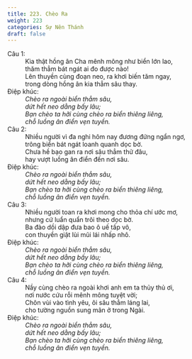 ```yaml
---
title: 223. Chèo Ra
weight: 223
categories: Sự Nên Thánh
draft: false
---
```

<dl><dt>Câu 1:</dt><dd data-verse="1">Kìa thật hồng ân Cha mênh mông như biển lớn lao, <br/>thăm thẳm bát ngát ai đo được nào! <br/>Lên thuyền cùng đoạn neo, ra khơi biến tăm ngay, <br/>trong dòng hồng ân kia thẳm sâu thay. </dd><dt>Điệp khúc:</dt><dd data-chorus="1"><em>Chèo ra ngoài biển thẳm sâu, <br/>dứt hết neo dằng bấy lâu; <br/>Bạn chèo ta hỡi cùng chèo ra biển thiêng liêng, <br/>chỗ luồng ân điển vẹn tuyền. </em></dd><dt>Câu 2:</dt><dd data-verse="2">Nhiều người vì đa nghi hôm nay đương đứng ngẩn ngơ, <br/>trông biển bát ngát loanh quanh dọc bờ. <br/>Chưa hề bạo gan ra nơi sâu thẳm thử đâu, <br/>hay vượt luồng ân điển đến nơi sâu. </dd><dt>Điệp khúc:</dt><dd data-chorus="1"><em>Chèo ra ngoài biển thẳm sâu, <br/>dứt hết neo dằng bấy lâu; <br/>Bạn chèo ta hỡi cùng chèo ra biển thiêng liêng, <br/>chỗ luồng ân điển vẹn tuyền. </em></dd><dt>Câu 3:</dt><dd data-verse="3">Nhiều người toan ra khơi mong cho thỏa chí ước mơ, <br/>nhưng cứ luẩn quẩn trôi theo dọc bờ. <br/>Ba đào dồi dập đưa bao ô uế tấp vô, <br/>con thuyền giật lùi mũi lái nhấp nhô. </dd><dt>Điệp khúc:</dt><dd data-chorus="1"><em>Chèo ra ngoài biển thẳm sâu, <br/>dứt hết neo dằng bấy lâu; <br/>Bạn chèo ta hỡi cùng chèo ra biển thiêng liêng, <br/>chỗ luồng ân điển vẹn tuyền. </em></dd><dt>Câu 4:</dt><dd data-verse="4">Nầy cùng chèo ra ngoài khơi anh em ta thủy thủ ơi, <br/>nơi nước cứu rỗi mênh mông tuyệt vời; <br/>Chôn vùi vào tình yêu, ôi sâu thẳm láng lai, <br/>cho tường nguồn sung mãn ở trong Ngài. </dd><dt>Điệp khúc:</dt><dd data-chorus="1"><em>Chèo ra ngoài biển thẳm sâu, <br/>dứt hết neo dằng bấy lâu; <br/>Bạn chèo ta hỡi cùng chèo ra biển thiêng liêng, <br/>chỗ luồng ân điển vẹn tuyền. </em></dd></dl>